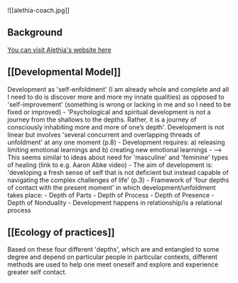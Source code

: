 


![[alethia-coach.jpg]]
## Background 

[You can visit Alethia's website here](https://integralunfoldment.com/)
## [[Developmental Model]]

Development as 'self-enfoldment' (I am already whole and complete and all I need to do is discover more and more my innate qualities) as opposed to 'self-improvement' (something is wrong or lacking in me and so I need to be fixed or improved) - 'Psychological and spiritual development is not a journey from the shallows to the depths. Rather, it is a journey of consciously inhabiting more and more of one’s depth'. Development is not linear but involves 'several concurrent and overlapping threads of unfoldment' at any one moment (p.8) - Development requires: a) releasing limiting emotional learnings and b) creating new emotional learnings - --> This seems similar to ideas about need for 'masculine' and 'feminine' types of healing (link to e.g. Aaron Abke video) - The aim of development is: 'developing a fresh sense of self that is not deficient but instead capable of navigating the complex challenges of life' (p.3) - Framework of 'four depths of contact with the present moment' in which development/unfoldment takes place: - Depth of Parts - Depth of Process - Depth of Presence - Depth of Nonduality - Development happens in relationship/is a relational process

## [[Ecology of practices]]

Based on these four different 'depths', which are and entangled to some degree and depend on particular people in particular contexts, different methods are used to help one meet oneself and explore and experience greater self contact. 